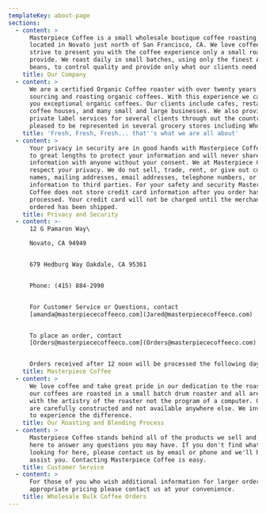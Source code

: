 ```yaml
---
templateKey: about-page
sections:
  - content: >
      Masterpiece Coffee is a small wholesale boutique coffee roasting company
      located in Novato just north of San Francisco, CA. We love coffee and
      strive to present you with the coffee experience only a small roaster can
      provide. We roast daily in small batches, using only the finest Arabica
      beans, to control quality and provide only what our clients need.
    title: Our Company
  - content: >
      We are a certified Organic Coffee roaster with over twenty years of
      sourcing and roasting organic coffees. With this experience we can offer
      you exceptional organic coffees. Our clients include cafes, restaurants,
      coffee houses, and many small and large businesses. We also provide
      private label services for several clients through out the country. We are
      pleased to be represented in several grocery stores including Whole Foods.
    title: 'Fresh, Fresh, Fresh... that''s what we are all about'
  - content: >
      Your privacy in security are in good hands with Masterpiece Coffee. We go
      to great lengths to protect your information and will never share your
      information with anyone without your consent. We at Masterpiece Coffee
      respect your privacy. We do not sell, trade, rent, or give out customer
      names, mailing addresses, email addresses, telephone numbers, or
      information to third parties. For your safety and security Masterpiece
      Coffee does not store credit card information after you order has been
      processed. Your credit card will not be charged until the merchandise you
      ordered has been shipped.
    title: Privacy and Security
  - content: >-
      12 G Pamaron Way\

      Novato, CA 94949


      679 Hedburg Way Oakdale, CA 95361


      Phone: (415) 884-2990


      For Customer Service or Questions, contact
      [amanda@masterpiececoffeeco.com](Jared@masterpiececoffeeco.com)


      To place an order, contact
      [Orders@masterpiececoffeeco.com](Orders@masterpiececoffeeco.com)


      Orders received after 12 noon will be processed the following day.
    title: Masterpiece Coffee
  - content: >
      We love coffee and take great pride in our dedication to the roast. All of
      our coffees are roasted in a small batch drum roaster and all are finished
      with the artistry of the roaster not the program of a computer. Our blends
      are carefully constructed and not available anywhere else. We invite you
      to experience the difference.
    title: Our Roasting and Blending Process
  - content: >
      Masterpiece Coffee stands behind all of the products we sell and we are
      here to answer any questions you may have. If you don't find what you are
      looking for here, please contact us by email or phone and we'll be glad to
      assist you. Contacting Masterpiece Coffee is easy.
    title: Customer Service
  - content: >
      For those of you who wish additional information for larger orders with
      appropriate pricing please contact us at your convenience.
    title: Wholesale Bulk Coffee Orders
---
```


